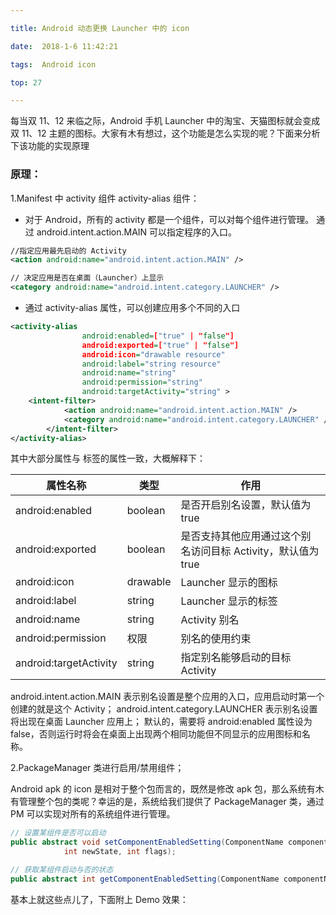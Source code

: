 ```yaml
---

title: Android 动态更换 Launcher 中的 icon

date:  2018-1-6 11:42:21

tags:  Android icon

top: 27

---
```


每当双 11、12 来临之际，Android 手机 Launcher 中的淘宝、天猫图标就会变成双 11、12 主题的图标。大家有木有想过，这个功能是怎么实现的呢？下面来分析下该功能的实现原理

### 原理：
1.Manifest 中 activity 组件 activity-alias 组件：

* 对于 Android，所有的 activity 都是一个组件，可以对每个组件进行管理。 
通过 android.intent.action.MAIN 可以指定程序的入口。

```xml
//指定应用最先启动的 Activity
<action android:name="android.intent.action.MAIN" />

// 决定应用是否在桌面（Launcher）上显示
<category android:name="android.intent.category.LAUNCHER" />
```

* 通过 activity-alias 属性，可以创建应用多个不同的入口

```xml
<activity-alias 
                android:enabled=["true" | "false"]
                android:exported=["true" | "false"]
                android:icon="drawable resource"
                android:label="string resource"
                android:name="string"
                android:permission="string"
                android:targetActivity="string" >
    <intent-filter>
            <action android:name="android.intent.action.MAIN" />
            <category android:name="android.intent.category.LAUNCHER" />
        </intent-filter>
</activity-alias>
```
其中大部分属性与 <Activity> 标签的属性一致，大概解释下：

|属性名称|类型|作用|
|---|---|---|
|android:enabled|boolean |是否开启别名设置，默认值为 true|
|android:exported|boolean|是否支持其他应用通过这个别名访问目标 Activity，默认值为 true|
|android:icon|drawable|Launcher 显示的图标|
|android:label|string|Launcher 显示的标签|
|android:name|string|Activity 别名|
|android:permission|权限|别名的使用约束|
|android:targetActivity|string|指定别名能够启动的目标 Activity|

android.intent.action.MAIN 表示别名设置是整个应用的入口，应用启动时第一个创建的就是这个 Activity；
android.intent.category.LAUNCHER 表示别名设置将出现在桌面 Launcher 应用上；
默认的，需要将 android:enabled 属性设为 false，否则运行时将会在桌面上出现两个相同功能但不同显示的应用图标和名称。

2.PackageManager 类进行启用/禁用组件；

Android apk 的 icon 是相对于整个包而言的，既然是修改 apk 包，那么系统有木有管理整个包的类呢？幸运的是，系统给我们提供了 PackageManager 类，通过 PM 可以实现对所有的系统组件进行管理。

```java
// 设置某组件是否可以启动
public abstract void setComponentEnabledSetting(ComponentName componentName,
            int newState, int flags);

// 获取某组件启动与否的状态      
public abstract int getComponentEnabledSetting(ComponentName componentName);
```

基本上就这些点儿了，下面附上 Demo 效果：


